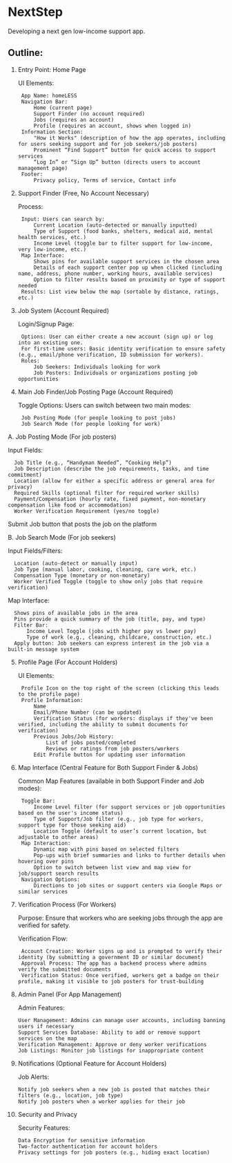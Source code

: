 # NextStep
Developing a next gen low-income support app.

## Outline:

1. Entry Point: Home Page

    UI Elements:
   
        App Name: homeLESS
        Navigation Bar:
            Home (current page)
            Support Finder (no account required)
            Jobs (requires an account)
            Profile (requires an account, shows when logged in)
        Information Section:
            "How it Works" (description of how the app operates, including for users seeking support and for job seekers/job posters)
            Prominent “Find Support” button for quick access to support services
            “Log In” or “Sign Up” button (directs users to account management page)
        Footer:
            Privacy policy, Terms of service, Contact info

3. Support Finder (Free, No Account Necessary)

    Process:
   
        Input: Users can search by:
            Current Location (auto-detected or manually inputted)
            Type of Support (food banks, shelters, medical aid, mental health services, etc.)
            Income Level (toggle bar to filter support for low-income, very low-income, etc.)
        Map Interface:
            Shows pins for available support services in the chosen area
            Details of each support center pop up when clicked (including name, address, phone number, working hours, available services)
            Option to filter results based on proximity or type of support needed
        Results: List view below the map (sortable by distance, ratings, etc.)

5. Job System (Account Required)

    Login/Signup Page:
   
        Options: User can either create a new account (sign up) or log into an existing one.
        For first-time users: Basic identity verification to ensure safety (e.g., email/phone verification, ID submission for workers).
        Roles:
            Job Seekers: Individuals looking for work
            Job Posters: Individuals or organizations posting job opportunities

7. Main Job Finder/Job Posting Page (Account Required)

    Toggle Options: Users can switch between two main modes:
   
        Job Posting Mode (for people looking to post jobs)
        Job Search Mode (for people looking for work)

A. Job Posting Mode (For job posters)

   Input Fields:
   
      Job Title (e.g., “Handyman Needed”, “Cooking Help”)
      Job Description (describe the job requirements, tasks, and time commitment)
      Location (allow for either a specific address or general area for privacy)
      Required Skills (optional filter for required worker skills)
      Payment/Compensation (hourly rate, fixed payment, non-monetary compensation like food or accommodation)
      Worker Verification Requirement (yes/no toggle)
  Submit Job button that posts the job on the platform

B. Job Search Mode (For job seekers)

   Input Fields/Filters:
   
      Location (auto-detect or manually input)
      Job Type (manual labor, cooking, cleaning, care work, etc.)
      Compensation Type (monetary or non-monetary)
      Worker Verified Toggle (toggle to show only jobs that require verification)
   Map Interface:
   
      Shows pins of available jobs in the area
      Pins provide a quick summary of the job (title, pay, and type)
      Filter Bar:
          Income Level Toggle (jobs with higher pay vs lower pay)
          Type of work (e.g., cleaning, childcare, construction, etc.)
      Apply button: Job seekers can express interest in the job via a built-in message system

5. Profile Page (For Account Holders)

    UI Elements:
   
        Profile Icon on the top right of the screen (clicking this leads to the profile page)
        Profile Information:
            Name
            Email/Phone Number (can be updated)
            Verification Status (for workers: displays if they've been verified, including the ability to submit documents for verification)
            Previous Jobs/Job History:
                List of jobs posted/completed
                Reviews or ratings from job posters/workers
            Edit Profile button for updating user information

7. Map Interface (Central Feature for Both Support Finder & Jobs)

    Common Map Features (available in both Support Finder and Job modes):
   
        Toggle Bar:
            Income Level filter (for support services or job opportunities based on the user's income status)
            Type of Support/Job filter (e.g., job type for workers, support type for those seeking aid)
            Location Toggle (default to user’s current location, but adjustable to other areas)
        Map Interaction:
            Dynamic map with pins based on selected filters
            Pop-ups with brief summaries and links to further details when hovering over pins
            Option to switch between list view and map view for job/support search results
        Navigation Options:
            Directions to job sites or support centers via Google Maps or similar services

9. Verification Process (For Workers)

    Purpose: Ensure that workers who are seeking jobs through the app are verified for safety.
   
    Verification Flow:
   
        Account Creation: Worker signs up and is prompted to verify their identity (by submitting a government ID or similar document)
        Approval Process: The app has a backend process where admins verify the submitted documents
        Verification Status: Once verified, workers get a badge on their profile, making it visible to job posters for trust-building

11. Admin Panel (For App Management)

    Admin Features:
    
        User Management: Admins can manage user accounts, including banning users if necessary
        Support Services Database: Ability to add or remove support services on the map
        Verification Management: Approve or deny worker verifications
        Job Listings: Monitor job listings for inappropriate content

13. Notifications (Optional Feature for Account Holders)

    Job Alerts:
    
        Notify job seekers when a new job is posted that matches their filters (e.g., location, job type)
        Notify job posters when a worker applies for their job

15. Security and Privacy

    Security Features:
    
        Data Encryption for sensitive information
        Two-factor authentication for account holders
        Privacy settings for job posters (e.g., hiding exact location)
